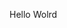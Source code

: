 Hello Wolrd

















































































































































































































































































































































































































































































































































































































































































































































































































































































































































































































































































































































































































































































































































































































































































































































































































































































































































































































































































































































































































































































































































































































































































































































































































































































































































































































































































































































































































































































































































































































